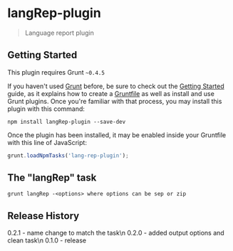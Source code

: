 # langRep-plugin

> Language report plugin

## Getting Started
This plugin requires Grunt `~0.4.5`

If you haven't used [Grunt](http://gruntjs.com/) before, be sure to check out the [Getting Started](http://gruntjs.com/getting-started) guide, as it explains how to create a [Gruntfile](http://gruntjs.com/sample-gruntfile) as well as install and use Grunt plugins. Once you're familiar with that process, you may install this plugin with this command:

```shell
npm install langRep-plugin --save-dev
```

Once the plugin has been installed, it may be enabled inside your Gruntfile with this line of JavaScript:

```js
grunt.loadNpmTasks('lang-rep-plugin');
```

## The "langRep" task
```shell
grunt langRep -<options> where options can be sep or zip
```

## Release History
0.2.1 - name change to match the task\n
0.2.0 - added output options and clean task\n
0.1.0 - release
